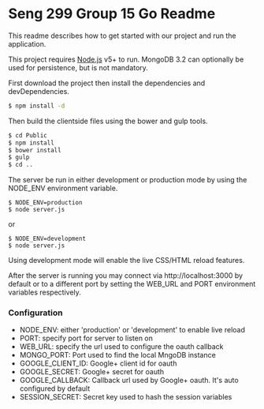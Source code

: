 # Seng 299 Group 15 Go Readme
This readme describes how to get started with our project and run the application.

This project requires [Node.js](https://nodejs.org/) v5+ to run.
MongoDB 3.2 can optionally be used for persistence, but is not mandatory.

First download the project then install the dependencies and devDependencies.

```sh
$ npm install -d
```
Then build the clientside files using the bower and gulp tools.
```sh
$ cd Public
$ npm install
$ bower install
$ gulp
$ cd ..
```
The server be run in either development or production mode by using the NODE_ENV environment variable.
```
$ NODE_ENV=production
$ node server.js
```
or
```
$ NODE_ENV=development
$ node server.js
```
Using development mode will enable the live CSS/HTML reload features.

After the server is running you may connect via http://localhost:3000 by default or to a different port by setting the WEB_URL and PORT environment variables respectively.

### Configuration
- NODE_ENV: either 'production' or 'development' to enable live reload
- PORT: specify port for server to listen on
- WEB_URL: specify the url used to configure the oauth callback
- MONGO_PORT: Port used to find the local MngoDB instance
- GOOGLE_CLIENT_ID: Google+ client id for oauth
- GOOGLE_SECRET: Google+ secret for oauth
- GOOGLE_CALLBACK: Callback url used by Google+ oauth. It's auto configured by default
- SESSION_SECRET: Secret key used to hash the session variables